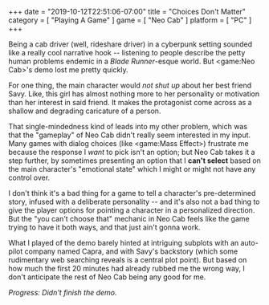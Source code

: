 +++
date = "2019-10-12T22:51:06-07:00"
title = "Choices Don't Matter"
category = [ "Playing A Game" ]
game = [ "Neo Cab" ]
platform = [ "PC" ]
+++

Being a cab driver (well, rideshare driver) in a cyberpunk setting sounded like a really cool narrative hook -- listening to people describe the petty human problems endemic in a <i>Blade Runner</i>-esque world.  But <game:Neo Cab>'s demo lost me pretty quickly.

For one thing, the main character would <i>not shut up</i> about her best friend Savy.  Like, this girl has almost nothing more to her personality or motivation than her interest in said friend.  It makes the protagonist come across as a shallow and degrading caricature of a person.

That single-mindedness kind of leads into my other problem, which was that the "gameplay" of Neo Cab didn't really seem interested in my input.  Many games with dialog choices (like <game:Mass Effect>) frustrate me because the response I <i>want</i> to pick isn't an option; but Neo Cab takes it a step further, by sometimes presenting an option that I <b>can't select</b> based on the main character's "emotional state" which I might or might not have any control over.

I don't think it's a bad thing for a game to tell a character's pre-determined story, infused with a deliberate personality -- and it's also not a bad thing to give the player options for pointing a character in a personalized direction.  But the "you can't choose that" mechanic in Neo Cab feels like the game trying to have it both ways, and that just ain't gonna work.

What I played of the demo barely hinted at intriguing subplots with an auto-pilot company named Capra, and with Savy's backstory (which some rudimentary web searching reveals is a central plot point).  But based on how much the first 20 minutes had already rubbed me the wrong way, I don't anticipate the rest of Neo Cab being any good for me.

<i>Progress: Didn't finish the demo.</i>
